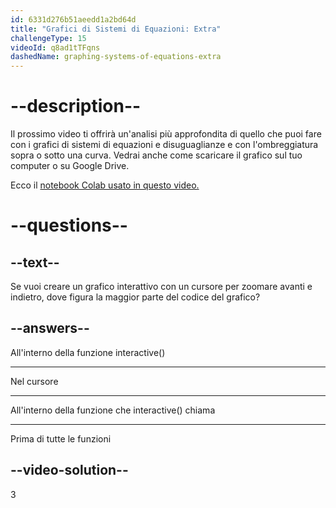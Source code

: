 ```yaml
---
id: 6331d276b51aeedd1a2bd64d
title: "Grafici di Sistemi di Equazioni: Extra"
challengeType: 15
videoId: q8ad1tTFqns
dashedName: graphing-systems-of-equations-extra
---
```


# --description--

Il prossimo video ti offrirà un'analisi più approfondita di quello che puoi fare con i grafici di sistemi di equazioni e disuguaglianze e con l'ombreggiatura sopra o sotto una curva. Vedrai anche come scaricare il grafico sul tuo computer o su Google Drive.

Ecco il <a href="https://colab.research.google.com/drive/1m5oG62NzUHRzBghGCPRfr1SzvbywRWPV?usp=sharing" target="_blank" rel="noopener noreferrer nofollow">notebook Colab usato in questo video.</a>

# --questions--

## --text--

Se vuoi creare un grafico interattivo con un cursore per zoomare avanti e indietro, dove figura la maggior parte del codice del grafico?

## --answers--

All'interno della funzione interactive()

---

Nel cursore

---

All'interno della funzione che interactive() chiama

---

Prima di tutte le funzioni

## --video-solution--

3
